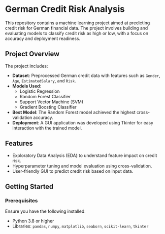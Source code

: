 # German Credit Risk Analysis

This repository contains a machine learning project aimed at predicting credit risk for German financial data. The project involves building and evaluating models to classify credit risk as high or low, with a focus on accuracy and deployment readiness.

## Project Overview

The project includes:
- **Dataset**: Preprocessed German credit data with features such as `Gender`, `Age`, `EstimatedSalary`, and `Risk`.
- **Models Used**:
  - Logistic Regression
  - Random Forest Classifier
  - Support Vector Machine (SVM)
  - Gradient Boosting Classifier
- **Best Model**: The Random Forest model achieved the highest cross-validation accuracy.
- **Deployment**: A GUI application was developed using Tkinter for easy interaction with the trained model.

## Features

- Exploratory Data Analysis (EDA) to understand feature impact on credit risk.
- Hyperparameter tuning and model evaluation using cross-validation.
- User-friendly GUI to predict credit risk based on input data.

## Getting Started

### Prerequisites
Ensure you have the following installed:
- Python 3.8 or higher
- Libraries: `pandas`, `numpy`, `matplotlib`, `seaborn`, `scikit-learn`, `tkinter`
